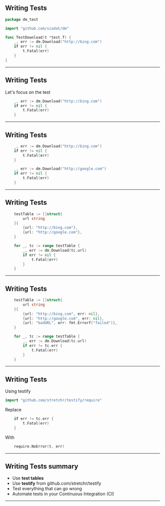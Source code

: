 ## Writing Tests

```go
package dm_test

import "github.com/siadat/dm"

func TestDownload(t *test.T) {
    _, err := dm.Download("http://bing.com")
    if err != nil {
        t.Fatal(err)
    }
}
```

---

## Writing Tests

Let's focus on the test

```go
    _, err := dm.Download("http://bing.com")
    if err != nil {
        t.Fatal(err)
    }
```

---

## Writing Tests

```go
    _, err := dm.Download("http://bing.com")
    if err != nil {
        t.Fatal(err)
    }

    _, err := dm.Download("http://google.com")
    if err != nil {
        t.Fatal(err)
    }
```

---

## Writing Tests

```go
    testTable := []struct{
        url string
    }{
        {url: "http://bing.com"},
        {url: "http://google.com"},
    }

    for _, tc := range testTable {
        _, err := dm.Download(tc.url)
        if err != nil {
            t.Fatal(err)
        }
    }
```

---

## Writing Tests

```go
    testTable := []struct{
        url string
    }{
        {url: "http://bing.com", err: nil},
        {url: "http://google.com", err: nil},
        {url: "badURL", err: fmt.Errorf("failed")},
    }

    for _, tc := range testTable {
        _, err := dm.Download(tc.url)
        if err != tc.err {
            t.Fatal(err)
        }
    }
```

---

## Writing Tests

Using testify

```go
import "github.com/stretchr/testify/require"
```

Replace

```go
    if err != tc.err {
        t.Fatal(err)
    }
```

With

```go
    require.NoError(t, err)
```

---

## Writing Tests summary

* Use **test tables**
* Use **testify** from github.com/stretchr/testify
* Test everything that can go wrong
* Automate tests in your Continuous Integration (CI)

---

